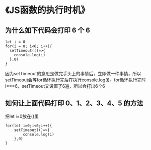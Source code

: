 # 《JS函数的执行时机》
## 为什么如下代码会打印 6 个 6
~~~
let i = 0
for(i = 0; i<6; i++){
  setTimeout(()=>{
    console.log(i)
  },0)
}
~~~
因为setTimeout的意思是做完手头上的事情后，立即做一件事情，所以setTimeout会等for循环执行完后在执行console.log(i)。for循环执行完时i===6，setTimeout又设置了6遍，所以会打出6个6
## 如何让上面代码打印 0、1、2、3、4、5 的方法
把let i=0放在()里
~~~
for(let i=0;i<6;i++){
    setTimeout(()=>{
        console.log(i)
    },0)
}